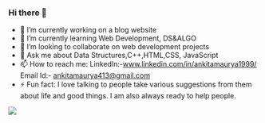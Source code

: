 ### Hi there 👋



- 🔭 I’m currently working on a blog website
- 🌱 I’m currently learning Web Development, DS&ALGO
- 👯 I’m looking to collaborate on web development projects
- 💬 Ask me about Data Structures,C++,HTML,CSS, JavaScript
- 📫 How to reach me:   LinkedIn:-www.linkedin.com/in/ankitamaurya1999/
                         Email Id:- ankitamaurya413@gmail.com
- ⚡ Fun fact: I love talking to people take various suggestions from them about life and good things.
      I am also always ready to help people. 
<img src = " https://github-readme-stats.vercel.app/api?username=ankita413&&show_icons=true&title_color=ffffff&icon_color=bb2acf&text_color=daf7dc&bg_color=151515">
